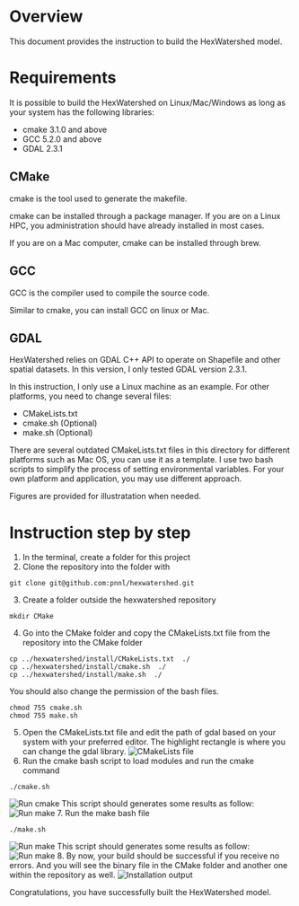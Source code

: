 # Overview
This document provides the instruction to build the HexWatershed model.

# Requirements
It is possible to build the HexWatershed on Linux/Mac/Windows as long as your system has the following libraries:
* cmake 3.1.0 and above
* GCC 5.2.0 and above
* GDAL 2.3.1

## CMake
cmake is the tool used to generate the makefile.

cmake can be installed through a package manager. If you are on a Linux HPC, you administration should have already installed in most cases.

If you are on a Mac computer, cmake can be installed through brew.

## GCC
GCC is the compiler used to compile the source code.

Similar to cmake, you can install GCC on linux or Mac.

## GDAL
HexWatershed relies on GDAL C++ API to operate on Shapefile and other spatial datasets.
In this version, I only tested GDAL version 2.3.1.

In this instruction, I only use a Linux machine as an example. For other platforms, you need to change several files:
* CMakeLists.txt
* cmake.sh (Optional)
* make.sh (Optional)

There are several outdated CMakeLists.txt files in this directory for different platforms such as Mac OS, you can use it as a template. I use two bash scripts to simplify the process of setting environmental variables. For your own platform and application, you may use different approach.

Figures are provided for illustratation when needed.

# Instruction step by step
1. In the terminal, create a folder for this project
2. Clone the repository into the folder with 
```
git clone git@github.com:pnnl/hexwatershed.git
```
3. Create a folder outside the hexwatershed repository
```
mkdir CMake
```
4. Go into the CMake folder and copy the CMakeLists.txt file from the repository into the CMake folder
```
cp ../hexwatershed/install/CMakeLists.txt  ./
cp ../hexwatershed/install/cmake.sh  ./
cp ../hexwatershed/install/make.sh  ./
```
You should also change the permission of the bash files.
```
chmod 755 cmake.sh
chmod 755 make.sh
```
5. Open the CMakeLists.txt file and edit the path of gdal based on your system with your preferred editor.
The highlight rectangle is where you can change the gdal library.
![CMakeLists file](https://github.com/pnnl/hexwatershed/blob/master/install/figure/cmakelists.png?raw=true)
6. Run the cmake bash script to load modules and run the cmake command
```
./cmake.sh
```
![Run cmake](https://github.com/pnnl/hexwatershed/blob/master/install/figure/cmake.png?raw=true)
This script should generates some results as follow:
![Run make](https://github.com/pnnl/hexwatershed/blob/master/install/figure/cmake_result.png?raw=true)
7. Run the make bash file 
```
./make.sh
```
![Run make](https://github.com/pnnl/hexwatershed/blob/master/install/figure/make.png?raw=true)
This script should generates some results as follow:
![Run make](https://github.com/pnnl/hexwatershed/blob/master/install/figure/make_result.png?raw=true)
8. By now, your build should be successful if you receive no errors. And you will see the binary file in the CMake folder and another one within the repository as well.
![Installation output](https://github.com/pnnl/hexwatershed/blob/master/install/figure/final.png?raw=true)

Congratulations, you have successfully built the HexWatershed model.